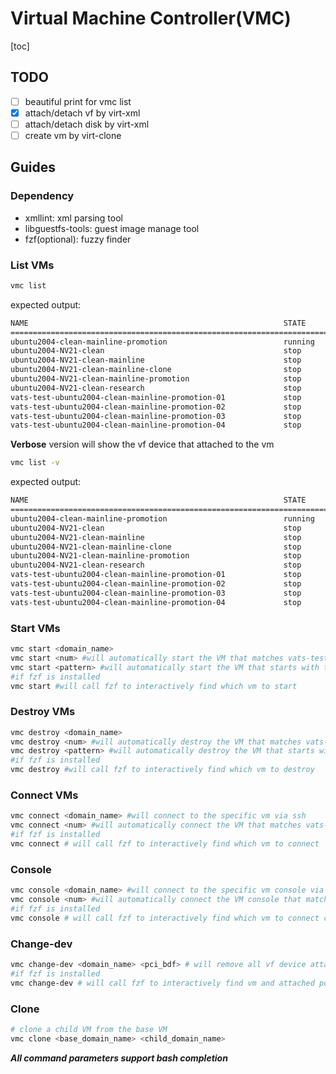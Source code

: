 # Virtual Machine Controller(VMC)

[toc]

## TODO

- [ ] beautiful print for vmc list
- [x] attach/detach vf by virt-xml
- [ ] attach/detach disk by virt-xml
- [ ] create vm by virt-clone

## Guides

### Dependency

-   xmllint: xml parsing tool
-   libguestfs-tools: guest image manage tool
-   fzf(optional): fuzzy finder



### List VMs

```sh
vmc list
```

expected output:

```sh
NAME                                                         STATE      IP ADDRESS                     
============================================================================================
ubuntu2004-clean-mainline-promotion                          running    192.168.122.62                 
ubuntu2004-NV21-clean                                        stop       none                           
ubuntu2004-NV21-clean-mainline                               stop       none                           
ubuntu2004-NV21-clean-mainline-clone                         stop       none                           
ubuntu2004-NV21-clean-mainline-promotion                     stop       none                           
ubuntu2004-NV21-clean-research                               stop       none                           
vats-test-ubuntu2004-clean-mainline-promotion-01             stop       none                           
vats-test-ubuntu2004-clean-mainline-promotion-02             stop       none                           
vats-test-ubuntu2004-clean-mainline-promotion-03             stop       none                           
vats-test-ubuntu2004-clean-mainline-promotion-04             stop       none                           
```



**Verbose** version will show the vf device that attached to the vm

```sh
vmc list -v
```

expected output:

```sh
NAME                                                         STATE      IP ADDRESS           PCI DEVICE
============================================================================================
ubuntu2004-clean-mainline-promotion                          running    192.168.122.62       0000:06:00.0
ubuntu2004-NV21-clean                                        stop       none                 0000:0c:00.0
ubuntu2004-NV21-clean-mainline                               stop       none                 0000:06:02.0
ubuntu2004-NV21-clean-mainline-clone                         stop       none                 0000:06:02.0
ubuntu2004-NV21-clean-mainline-promotion                     stop       none                 0000:06:02.0
ubuntu2004-NV21-clean-research                               stop       none                 0000:0c:02.0
vats-test-ubuntu2004-clean-mainline-promotion-01             stop       none                 0000:0c:02.0
vats-test-ubuntu2004-clean-mainline-promotion-02             stop       none                 0000:06:02.1
vats-test-ubuntu2004-clean-mainline-promotion-03             stop       none                 0000:06:02.2
vats-test-ubuntu2004-clean-mainline-promotion-04             stop       none                 0000:06:02.3
```



### Start VMs

```sh
vmc start <domain_name>
vmc start <num> #will automatically start the VM that matches vats-test.*-xx
vmc start <pattern> #will automatically start the VM that starts with the pattern
#if fzf is installed
vmc start #will call fzf to interactively find which vm to start
```



### Destroy VMs

```sh
vmc destroy <domain_name>
vmc destroy <num> #will automatically destroy the VM that matches vats-test.*-xx
vmc destroy <pattern> #will automatically destroy the VM that starts with the pattern
#if fzf is installed
vmc destroy #will call fzf to interactively find which vm to destroy
```



### Connect VMs

```sh
vmc connect <domain_name> #will connect to the specific vm via ssh
vmc connect <num> #will automatically connect the VM that matches vats-test.*-xx
#if fzf is installed
vmc connect # will call fzf to interactively find which vm to connect
```



### Console

```sh
vmc console <domain_name> #will connect to the specific vm console via ssh
vmc console <num> #will automatically connect the VM console that matches vats-test.*-xx
#if fzf is installed
vmc console # will call fzf to interactively find which vm to connect console
```



### Change-dev

```sh
vmc change-dev <domain_name> <pci_bdf> # will remove all vf device attached to the vm and attach the specified device
#if fzf is installed
vmc change-dev # will call fzf to interactively find vm and attached pci device
```

### Clone

```sh
# clone a child VM from the base VM
vmc clone <base_domain_name> <child_domain_name>
```

***All command parameters support bash completion***

